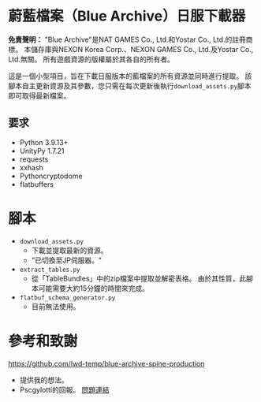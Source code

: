 # 蔚藍檔案（Blue Archive）日服下載器

**免責聲明：** "Blue Archive"是NAT GAMES Co., Ltd.和Yostar Co., Ltd.的註冊商標。 本儲存庫與NEXON Korea Corp.、NEXON GAMES Co., Ltd.及Yostar Co., Ltd.無關。 所有遊戲資源的版權屬於其各自的所有者。

這是一個小型項目，旨在下載日服版本的藍檔案的所有資源並同時進行提取。 該腳本自主更新資源及其參數，您只需在每次更新後執行`download_assets.py`腳本即可取得最新檔案。

## 要求

- Python 3.9.13+
- UnityPy 1.7.21
- requests
- xxhash
- Pythoncryptodome
- flatbuffers

# 腳本

- ``download_assets.py``
   - 下載並提取最新的資源。
   - "已切換至JP伺服器。"
- ``extract_tables.py``
   - 從「TableBundles」中的zip檔案中提取並解密表格。 由於其性質，此腳本可能需要大約15分鐘的時間來完成。
- ``flatbuf_schema_generator.py``
   - 目前無法使用。



# 參考和致謝
  https://github.com/lwd-temp/blue-archive-spine-production
- 提供我的想法。
- Pscgylotti的回報。 [問題連結](https://github.com/K0lb3/Blue-Archive---Asset-Downloader/issues/5)
